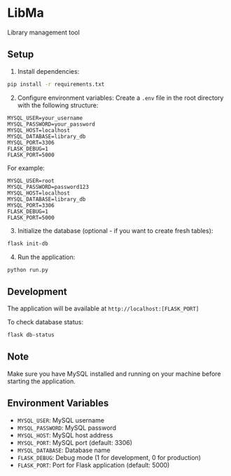 # LibMa
Library management tool

## Setup

1. Install dependencies:
```bash
pip install -r requirements.txt
```

2. Configure environment variables:
Create a `.env` file in the root directory with the following structure:
```env
MYSQL_USER=your_username
MYSQL_PASSWORD=your_password
MYSQL_HOST=localhost
MYSQL_DATABASE=library_db
MYSQL_PORT=3306
FLASK_DEBUG=1
FLASK_PORT=5000
```

For example:
```env
MYSQL_USER=root
MYSQL_PASSWORD=password123
MYSQL_HOST=localhost
MYSQL_DATABASE=library_db
MYSQL_PORT=3306
FLASK_DEBUG=1
FLASK_PORT=5000
```

3. Initialize the database (optional - if you want to create fresh tables):
```bash
flask init-db
```

4. Run the application:
```bash
python run.py
```

## Development

The application will be available at `http://localhost:[FLASK_PORT]`

To check database status:
```bash
flask db-status
```

## Note
Make sure you have MySQL installed and running on your machine before starting the application.

## Environment Variables
- `MYSQL_USER`: MySQL username
- `MYSQL_PASSWORD`: MySQL password
- `MYSQL_HOST`: MySQL host address
- `MYSQL_PORT`: MySQL port (default: 3306)
- `MYSQL_DATABASE`: Database name
- `FLASK_DEBUG`: Debug mode (1 for development, 0 for production)
- `FLASK_PORT`: Port for Flask application (default: 5000)